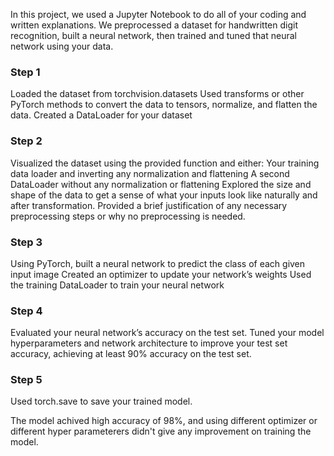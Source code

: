 In this project, we used a Jupyter Notebook to do all of your coding and written explanations. We preprocessed a dataset for handwritten digit recognition, built a neural network, then trained and tuned that neural network using your data.

### Step 1

Loaded the dataset from torchvision.datasets
Used transforms or other PyTorch methods to convert the data to tensors, normalize, and flatten the data.
Created a DataLoader for your dataset

### Step 2

Visualized the dataset using the provided function and either:
Your training data loader and inverting any normalization and flattening
A second DataLoader without any normalization or flattening
Explored the size and shape of the data to get a sense of what your inputs look like naturally and after transformation. 
Provided a brief justification of any necessary preprocessing steps or why no preprocessing is needed.

### Step 3

Using PyTorch, built a neural network to predict the class of each given input image
Created an optimizer to update your network’s weights
Used the training DataLoader to train your neural network

### Step 4

Evaluated your neural network’s accuracy on the test set.
Tuned your model hyperparameters and network architecture to improve your test set accuracy, achieving at least 90% accuracy on the test set.

### Step 5

Used torch.save to save your trained model.


The model achived high accuracy of 98%, and using different optimizer or different hyper parameterers didn't give any improvement on training the model.
